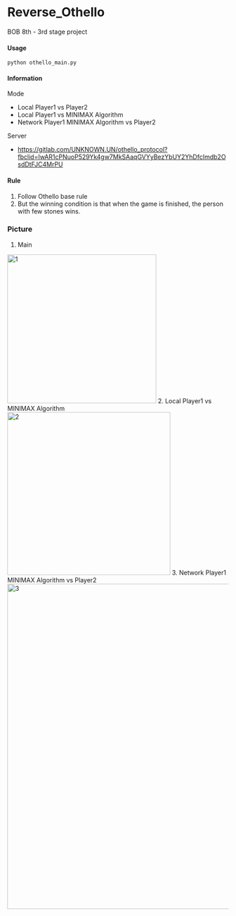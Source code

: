 # Reverse_Othello
BOB 8th - 3rd stage project

#### Usage
```shell
python othello_main.py
```
#### Information
Mode
- Local Player1 vs Player2
- Local Player1 vs MINIMAX Algorithm
- Network Player1 MINIMAX Algorithm vs Player2

Server
- https://gitlab.com/UNKNOWN.UN/othello_protocol?fbclid=IwAR1cPNuoP529Yk4gw7MkSAaqGVYyBezYbUY2YhDfcImdb2OsdDtFJC4MrPU

#### Rule
1. Follow Othello base rule
2. But the winning condition is that when the game is finished, the person with few stones wins.

### Picture
1. Main
<img width="339" alt="1" src="https://user-images.githubusercontent.com/50411472/74121866-9cab1e00-4c0c-11ea-947f-96890b27819f.PNG">
2. Local Player1 vs MINIMAX Algorithm
<img width="371" alt="2" src="https://user-images.githubusercontent.com/50411472/74121870-9ddc4b00-4c0c-11ea-847d-552582284aca.PNG">
3. Network Player1 MINIMAX Algorithm vs Player2
<img width="741" alt="3" src="https://user-images.githubusercontent.com/50411472/74121871-9e74e180-4c0c-11ea-9748-5dfe4f4704b0.PNG">
